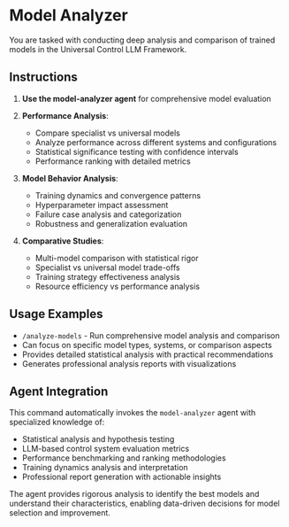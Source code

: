 # Model Analyzer

You are tasked with conducting deep analysis and comparison of trained models in the Universal Control LLM Framework.

## Instructions

1. **Use the model-analyzer agent** for comprehensive model evaluation
2. **Performance Analysis**:
   - Compare specialist vs universal models
   - Analyze performance across different systems and configurations
   - Statistical significance testing with confidence intervals
   - Performance ranking with detailed metrics

3. **Model Behavior Analysis**:
   - Training dynamics and convergence patterns
   - Hyperparameter impact assessment
   - Failure case analysis and categorization
   - Robustness and generalization evaluation

4. **Comparative Studies**:
   - Multi-model comparison with statistical rigor
   - Specialist vs universal model trade-offs
   - Training strategy effectiveness analysis
   - Resource efficiency vs performance analysis

## Usage Examples

- `/analyze-models` - Run comprehensive model analysis and comparison
- Can focus on specific model types, systems, or comparison aspects
- Provides detailed statistical analysis with practical recommendations
- Generates professional analysis reports with visualizations

## Agent Integration

This command automatically invokes the `model-analyzer` agent with specialized knowledge of:
- Statistical analysis and hypothesis testing
- LLM-based control system evaluation metrics
- Performance benchmarking and ranking methodologies
- Training dynamics analysis and interpretation
- Professional report generation with actionable insights

The agent provides rigorous analysis to identify the best models and understand their characteristics, enabling data-driven decisions for model selection and improvement.